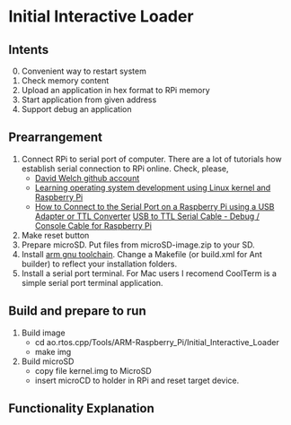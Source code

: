 # Initial Interactive Loader

## Intents
 0. Convenient way to restart system
 1. Check memory content
 2. Upload an application in hex format to RPi memory
 3. Start application from given address
 4. Support debug an application

## Prearrangement
 1. Connect RPi to serial port of computer. There are a lot of tutorials how establish serial connection to RPi online.
  Check, please, 
      - [David Welch github account](https://github.com/dwelch67/raspberrypi)
      - [Learning operating system development using Linux kernel and Raspberry Pi](https://github.com/s-matyukevich/raspberry-pi-os/tree/master)
      - [How to Connect to the Serial Port on a Raspberry Pi using a USB Adapter or TTL Converter](https://practicingelectronics.wordpress.com/2018/04/22/serial-port-for-a-raspberry-pi-using-a-usb-to-serial-adapter/)
  [USB to TTL Serial Cable - Debug / Console Cable for Raspberry Pi](https://www.adafruit.com/product/954)
 2. Make reset button
 3. Prepare microSD. Put files from microSD-image.zip to your SD.
 4. Install [arm gnu toolchain](https://developer.arm.com/downloads/-/arm-gnu-toolchain-downloads). Change a Makefile (or build.xml for Ant builder) to reflect your installation folders.
 5. Install a serial port terminal. For Mac users I recomend CoolTerm is a simple serial port terminal application.
 
## Build and prepare to run
 1. Build image
     - cd ao.rtos.cpp/Tools/ARM-Raspberry_Pi/Initial_Interactive_Loader
     - make img
 2. Build microSD
     - copy file kernel.img to MicroSD
     - insert microCD to holder in RPi and reset target device.

## Functionality Explanation 
